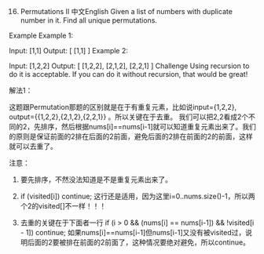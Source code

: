 
16. Permutations II
中文English
Given a list of numbers with duplicate number in it. Find all unique permutations.

Example
Example 1:

Input: [1,1]
Output:
[
  [1,1]
]
Example 2:

Input: [1,2,2]
Output:
[
  [1,2,2],
  [2,1,2],
  [2,2,1]
]
Challenge
Using recursion to do it is acceptable. If you can do it without recursion, that would be great!

解法1：

这题跟Permutation那题的区别就是在于有重复元素，比如说input={1,2,2}, output={{1,2,2},{2,1,2},{2,2,1}} 。所以关键在于去重。
我们可以把2,2看成2个不同的2，先排序，然后根据nums[i]==nums[i-1]就可以知道重复元素出来了。我们的原则是保证前面的2排在后面的2前面，避免后面的2排在前面的2的前面，这样就可以去重了。 

注意： 

1) 要先排序，不然没法知道是不是重复元素出来了。 

2) if (visited[i]) continue; 这行还是适用，因为这里i=0..nums.size()-1，所以两个2的visited[]不一样！！！ 

3) 去重的关键在于下面者一行 
if (i > 0 && (nums[i] == nums[i-1]) && !visited[i - 1]) continue; 
如果nums[i]==nums[i-1]但nums[i-1]又没有被visited过，说明后面的2要被排在前面的2前面了，这种情况要绝对避免，所以continue。
